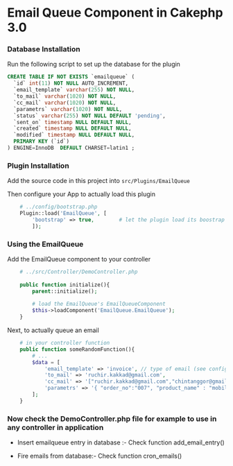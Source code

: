 # Email Queue Component in Cakephp 3.0 #

### Database Installation ##
Run the following script to set up the database for the plugin

```sql
CREATE TABLE IF NOT EXISTS `emailqueue` (
  `id` int(11) NOT NULL AUTO_INCREMENT,
  `email_template` varchar(255) NOT NULL,
  `to_mail` varchar(1020) NOT NULL,
  `cc_mail` varchar(1020) NOT NULL,
  `parametrs` varchar(1020) NOT NULL,
  `status` varchar(255) NOT NULL DEFAULT 'pending',
  `sent_on` timestamp NULL DEFAULT NULL,
  `created` timestamp NULL DEFAULT NULL,
  `modified` timestamp NULL DEFAULT NULL,
  PRIMARY KEY (`id`)
) ENGINE=InnoDB  DEFAULT CHARSET=latin1 ;
```

### Plugin Installation ###
Add the source code in this project into `src/Plugins/EmailQueue`

Then configure your App to actually load this plugin

```php
	# ../config/bootstrap.php
	Plugin::load('EmailQueue', [
		'bootstrap' => true, 		# let the plugin load its boostrap file(s)
		]);
```

### Using the EmailQueue ###
Add the EmailQueue component to your controller

```php
	# ../src/Controller/DemoController.php
	
	public function initialize(){
		parent::initialize();
		
		# load the EmailQueue's EmailQueueComponent
		$this->loadComponent('EmailQueue.EmailQueue');
	}
```

Next, to actually queue an email

```php
	# in your controller function
	public function someRandomFunction(){
		# ...
        $data = [
            'email_template' => 'invoice', // type of email (see config file)
            'to_mail' => 'ruchir.kakkad@gmail.com', 
            'cc_mail' => '["ruchir.kakkad@gmail.com","chintanggor@gmail.com"]', 
            'parametrs' => '{ "order_no":"007", "product_name" : "mobile", "qty" : "10", "total" : "$100" }' //viewVars should be in this json format only..
        ];
	}
```

### Now check the DemoController.php file for example to use in any controller in application ###

* Insert emailqueue entry in database :- Check function add_email_entry()

* Fire emails from database:- Check function cron_emails()
